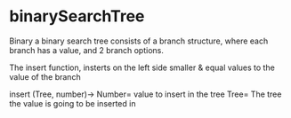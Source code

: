 # binarySearchTree
Binary a binary search tree consists of a branch structure, where each branch has a value, and 2 branch options.

The insert function, insterts on the left side smaller & equal values to the value of the branch


insert (Tree, number)->     Number= value to insert in the tree
                            Tree= The tree the value is going to be inserted in